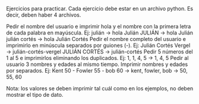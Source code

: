 
Ejercicios para practicar. Cada ejercicio debe estar en un archivo python. Es decir, deben haber 4 archivos.

Pedir el nombre del usuario e imprimir hola y el nombre con la primera letra de cada palabra en mayúscula. Ej:
julián → hola Julián
JULIÁN → hola Julián
julián cortés → hola Julián Cortés
Pedir el nombre completo del usuario e imprimirlo en minúscula separados por guiones (-). Ej:
Julián Cortés Vergel → julián-cortés-vergel
JULIÁN CORTÉS → julián-cortés
Pedir 5 números del 1 al 5 e imprimirlos eliminando los duplicados. Ej:
1, 1, 4, 5 → 1, 4, 5
Pedir al usuario 3 nombres y edades al mismo tiempo. Imprimir nombres y edades por separados. Ej:
Kent 50 - Fowler 55 - bob 60 → kent, fowler, bob -> 50, 55, 60

Nota: los valores se deben imprimir tal cuál como en los ejemplos, no deben mostrar el tipo de dato.
